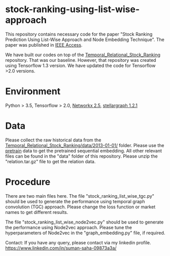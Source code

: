 # stock-ranking-using-list-wise-approach
This repository contains necessary code for the paper "Stock Ranking Prediction Using List-Wise Approach and Node Embedding Technique". The paper was published in [IEEE Access](https://ieeexplore.ieee.org/document/9461199).

We have built our codes on top of the [Temporal_Relational_Stock_Ranking](https://github.com/fulifeng/Temporal_Relational_Stock_Ranking) repository. That was our baseline. However, that repository was created using Tensorflow 1.3 version. We have updated the code for Tensorflow >2.0 versions.

# Environment
Python > 3.5, Tensorflow > 2.0, [Networkx 2.5](https://networkx.org/), [stellargraph 1.2.1](https://stellargraph.readthedocs.io/en/stable/)

# Data

Please collect the raw historical data from the [Temporal_Relational_Stock_Ranking/data/2013-01-01/](https://github.com/fulifeng/Temporal_Relational_Stock_Ranking/tree/master/data) folder. Please use the [pretrain](https://drive.google.com/file/d/1fyNCZ62pEItTQYEBzLwsZ9ehX_-Ai3qT/view) data to get the pretrained sequential embedding. All other relevant files can be found in the "data" folder of this repository. Please unzip the "relation.tar.gz" file to get the relation data.

# Procedure
There are two main files here. The file "stock_ranking_list_wise_tgc.py" should be used to generate the performance using temporal graph convolution (TGC) approach. Please change the loss function or market names to get different results.

The file "stock_ranking_list_wise_node2vec.py" should be used to generate the performance using Node2vec approach. Please tune the hyperparameters of Node2vec in the "graph_embedding.py" file, if required.

Contact:
If you have any query, please contact via my linkedin profile.
https://www.linkedin.com/in/suman-saha-09873a3a/
